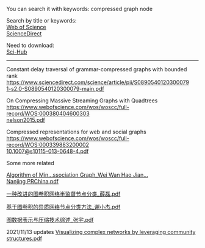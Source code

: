 You can search it with keywords: compressed graph node

Search by title or keywords:  
[Web of Science](https://www.webofscience.com/wos/woscc/basic-search)  
[ScienceDirect](https://www.sciencedirect.com/)  

Need to download:  
[Sci-Hub](https://sci-hub.ru/)  

---
Constant delay traversal of grammar-compressed graphs with bounded rank
https://www.sciencedirect.com/science/article/pii/S0890540120300079  
[1-s2.0-S0890540120300079-main.pdf](https://github.com/Junyu-Liu-Nate/GRPTeam202103/files/7410424/1-s2.0-S0890540120300079-main.pdf)  

On Compressing Massive Streaming Graphs with Quadtrees  
https://www.webofscience.com/wos/woscc/full-record/WOS:000380404600303  
[nelson2015.pdf](https://github.com/Junyu-Liu-Nate/GRPTeam202103/files/7423029/nelson2015.pdf)  

Compressed representations for web and social graphs  
https://www.webofscience.com/wos/woscc/full-record/WOS:000339883200002  
[10.1007@s10115-013-0648-4.pdf](https://github.com/Junyu-Liu-Nate/GRPTeam202103/files/7423079/10.1007%40s10115-013-0648-4.pdf)  

Some more related

[Algorithm of Min...ssociation Graph_Wei Wan Hao Jian... Nanjing,PRChina.pdf](https://github.com/Junyu-Liu-Nate/GRPTeam202103/files/7446108/Algorithm.of.Min.ssociation.Graph_Wei.Wan.Hao.Jian.Nanjing.PRChina.pdf)

[一种改进的图卷积网络半监督节点分类_薛磊.pdf](https://github.com/Junyu-Liu-Nate/GRPTeam202103/files/7446102/_.pdf)

[基于图卷积的异质网络节点分类方法_谢小杰.pdf](https://github.com/Junyu-Liu-Nate/GRPTeam202103/files/7446104/_.pdf)

[图数据表示与压缩技术综述_张宇.pdf](https://github.com/Junyu-Liu-Nate/GRPTeam202103/files/7446107/_.pdf)

2021/11/13 updates
[Visualizing complex networks by leveraging community structures.pdf](https://github.com/Junyu-Liu-Nate/GRPTeam202103/files/7531564/huang2020.pdf)
